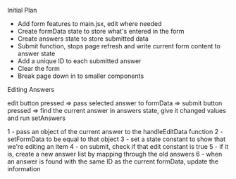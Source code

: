 Initial Plan

* Add form features to main.jsx, edit where needed
* Create formData state to store what's entered in the form
* Create answers state to store submitted data
* Submit function, stops page refresh and write current form content to answer state
* Add a unique ID to each submitted answer
* Clear the form
* Break page down in to smaller components

Editing Answers

edit button pressed =>
pass selected answer to formData =>
submit button pressed =>
find the current answer in answers state, give it changed values and run setAnswers

1 - pass an object of the current answer to the handleEditData function
2 - setFormData to be equal to that object
3 - set a state constant to show that we're editing an item
4 - on submit, check if that edit constant is true
5 - if it is, create a new answer list by mapping through the old answers
6 - when an answer is found with the same ID as the current formData, update the information